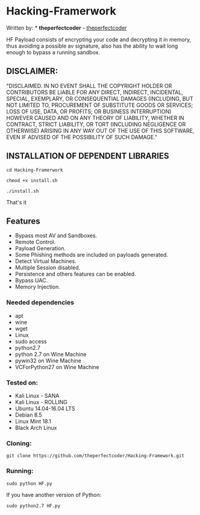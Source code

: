 # Hacking-Framerwork

Written by: * **theperfectcoder** - [theperfectcoder](https://github.com/theperfectcoder)

HF Payload consists of encrypting your code and decrypting it in memory, thus avoiding a possible av signature, also has the ability to wait long enough to bypass a running sandbox.

## DISCLAIMER: 

"DISCLAIMED. IN NO EVENT SHALL THE COPYRIGHT HOLDER OR CONTRIBUTORS BE LIABLE
FOR ANY DIRECT, INDIRECT, INCIDENTAL, SPECIAL, EXEMPLARY, OR CONSEQUENTIAL
DAMAGES (INCLUDING, BUT NOT LIMITED TO, PROCUREMENT OF SUBSTITUTE GOODS OR
SERVICES; LOSS OF USE, DATA, OR PROFITS; OR BUSINESS INTERRUPTION) HOWEVER
CAUSED AND ON ANY THEORY OF LIABILITY, WHETHER IN CONTRACT, STRICT LIABILITY,
OR TORT (INCLUDING NEGLIGENCE OR OTHERWISE) ARISING IN ANY WAY OUT OF THE USE
OF THIS SOFTWARE, EVEN IF ADVISED OF THE POSSIBILITY OF SUCH DAMAGE."

## INSTALLATION OF DEPENDENT LIBRARIES

`cd Hacking-Framerwork`

`chmod +x install.sh`

`./install.sh`

That's it

## Features 

- Bypass most AV and Sandboxes.
- Remote Control.
- Payload Generation.
- Some Phishing methods are included on payloads generated.
- Detect Virtual Machines.
- Multiple Session disabled.
- Persistence and others features can be enabled.
- Bypass UAC. 
- Memory Injection.

### Needed dependencies

* apt
* wine
* wget
* Linux
* sudo access
* python2.7
* python 2.7 on Wine Machine
* pywin32 on Wine Machine
* VCForPython27 on Wine Machine

### Tested on:

+ Kali Linux - SANA
+ Kali Linux - ROLLING
+ Ubuntu 14.04-16.04 LTS
+ Debian 8.5
+ Linux Mint 18.1
+ Black Arch Linux

### Cloning:
```
git clone https://github.com/theperfectcoder/Hacking-Framework.git
```

### Running:
```
sudo python HF.py
```

If you have another version of Python:

```
sudo python2.7 HF.py
```
